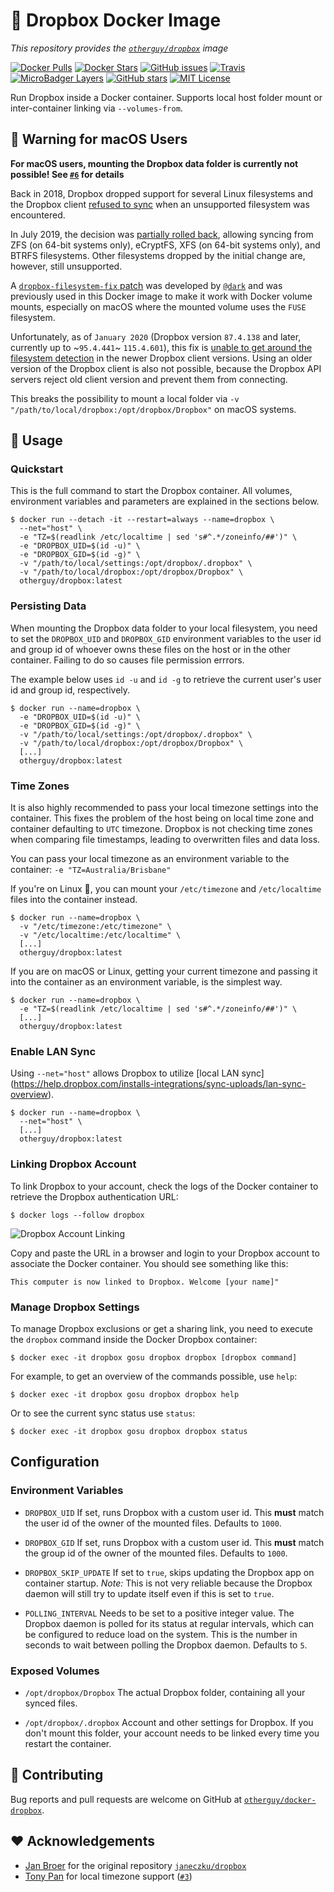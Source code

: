 # 🐳 Dropbox Docker Image

_This repository provides the [`otherguy/dropbox`][dockerhub] image_

[![Docker Pulls](https://img.shields.io/docker/pulls/otherguy/dropbox)][dockerhub]
[![Docker Stars](https://img.shields.io/docker/stars/otherguy/dropbox)][dockerhub]
[![GitHub issues](https://img.shields.io/github/issues/otherguy/docker-dropbox)][issues]
[![Travis](https://img.shields.io/travis/com/otherguy/docker-dropbox)][travis]
[![MicroBadger Layers](https://img.shields.io/microbadger/layers/otherguy/dropbox)][microbadger]
[![GitHub stars](https://img.shields.io/github/stars/otherguy/docker-dropbox?color=violet)][stargazers]
[![MIT License](https://img.shields.io/github/license/otherguy/docker-dropbox?color=orange)][license]

[dockerhub]: https://hub.docker.com/r/otherguy/dropbox/
[license]: https://tldrlegal.com/license/mit-license
[travis]: https://travis-ci.com/otherguy/docker-dropbox
[microbadger]: https://microbadger.com/images/otherguy/dropbox
[stargazers]: https://github.com/otherguy/docker-dropbox/stargazers
[issues]: https://github.com/otherguy/docker-dropbox/issues

Run Dropbox inside a Docker container. Supports local host folder mount or inter-container
linking via `--volumes-from`.

## 🚨 Warning for macOS Users

**For macOS users, mounting the Dropbox data folder is currently not possible!
See [`#6`](https://github.com/otherguy/docker-dropbox/issues/6) for details**

Back in 2018, Dropbox dropped support for several Linux filesystems and the Dropbox client [refused to
sync](https://www.dropboxforum.com/t5/Syncing-and-uploads/Dropbox-client-warns-me-that-it-ll-stop-syncing-in-Nov-why/td-p/290058)
when an unsupported filesystem was encountered.

In July 2019, the decision was [partially rolled back](https://www.dropboxforum.com/t5/Desktop-client-builds/Beta-Build-77-3-127/m-p/355527/highlight/true#M5361),
allowing syncing from ZFS (on 64-bit systems only), eCryptFS, XFS (on 64-bit systems only), and BTRFS
filesystems. Other filesystems dropped by the initial change are, however, still unsupported.

A [`dropbox-filesystem-fix` patch](https://github.com/dark/dropbox-filesystem-fix/) was developed by
[`@dark`](https://github.com/dark/) and was previously used in this Docker image to make it work with
Docker volume mounts, especially on macOS where the mounted volume uses the `FUSE` filesystem.

Unfortunately, as of `January 2020` (Dropbox version `87.4.138` and later, currently up to ~`95.4.441`~ `115.4.601`), this
fix is [unable to get around the filesystem detection](https://github.com/dark/dropbox-filesystem-fix/issues/13)
in the newer Dropbox client versions. Using an older version of the Dropbox client is also not possible,
because the Dropbox API servers reject old client version and prevent them from connecting.

This breaks the possibility to mount a local folder via `-v "/path/to/local/dropbox:/opt/dropbox/Dropbox"`
on macOS systems.

## 🚀 Usage

### Quickstart

This is the full command to start the Dropbox container. All volumes, environment variables and parameters
are explained in the sections below.

    $ docker run --detach -it --restart=always --name=dropbox \
      --net="host" \
      -e "TZ=$(readlink /etc/localtime | sed 's#^.*/zoneinfo/##')" \
      -e "DROPBOX_UID=$(id -u)" \
      -e "DROPBOX_GID=$(id -g)" \
      -v "/path/to/local/settings:/opt/dropbox/.dropbox" \
      -v "/path/to/local/dropbox:/opt/dropbox/Dropbox" \
      otherguy/dropbox:latest

### Persisting Data

When mounting the Dropbox data folder to your local filesystem, you need to set the `DROPBOX_UID` and
`DROPBOX_GID` environment variables to the user id and group id of whoever owns these files on the host
or in the other container. Failing to do so causes file permission errrors.

The example below uses `id -u` and `id -g` to retrieve the current user's user id and group id, respectively.

    $ docker run --name=dropbox \
      -e "DROPBOX_UID=$(id -u)" \
      -e "DROPBOX_GID=$(id -g)" \
      -v "/path/to/local/settings:/opt/dropbox/.dropbox" \
      -v "/path/to/local/dropbox:/opt/dropbox/Dropbox" \
      [...]
      otherguy/dropbox:latest

### Time Zones

It is also highly recommended to pass your local timezone settings into the container. This fixes the problem
of the host being on local time zone and container defaulting to `UTC` timezone. Dropbox is not checking time
zones when comparing file timestamps, leading to overwritten files and data loss.

You can pass your local timezone as an environment variable to the container: `-e "TZ=Australia/Brisbane"`

If you're on Linux 🐧, you can mount your `/etc/timezone` and `/etc/localtime` files into the container instead.

    $ docker run --name=dropbox \
      -v "/etc/timezone:/etc/timezone" \
      -v "/etc/localtime:/etc/localtime" \
      [...]
      otherguy/dropbox:latest

If you are on macOS or Linux, getting your current timezone and passing it into the container as an environment
variable, is the simplest way.

    $ docker run --name=dropbox \
      -e "TZ=$(readlink /etc/localtime | sed 's#^.*/zoneinfo/##')" \
      [...]
      otherguy/dropbox:latest

### Enable LAN Sync

Using `--net="host"` allows Dropbox to utilize [local LAN sync]
(https://help.dropbox.com/installs-integrations/sync-uploads/lan-sync-overview).

    $ docker run --name=dropbox \
      --net="host" \
      [...]
      otherguy/dropbox:latest

### Linking Dropbox Account

To link Dropbox to your account, check the logs of the Docker container to retrieve the Dropbox
authentication URL:

    $ docker logs --follow dropbox

![Dropbox Account Linking](https://github.com/otherguy/docker-dropbox/raw/master/dropbox.gif)

Copy and paste the URL in a browser and login to your Dropbox account to associate the Docker container.
You should see something like this:

    This computer is now linked to Dropbox. Welcome [your name]"

### Manage Dropbox Settings

To manage Dropbox exclusions or get a sharing link, you need to execute the `dropbox` command inside the
Docker Dropbox container:

    $ docker exec -it dropbox gosu dropbox dropbox [dropbox command]

For example, to get an overview of the commands possible, use `help`:

    $ docker exec -it dropbox gosu dropbox dropbox help

Or to see the current sync status use `status`:

    $ docker exec -it dropbox gosu dropbox dropbox status

## Configuration

### Environment Variables

- `DROPBOX_UID`
If set, runs Dropbox with a custom user id. This **must** match the user id of the owner of the mounted
files. Defaults to `1000`.

- `DROPBOX_GID`
If set, runs Dropbox with a custom user id. This **must** match the group id of the owner of the mounted
files. Defaults to `1000`.

- `DROPBOX_SKIP_UPDATE`
If set to `true`, skips updating the Dropbox app on container startup. _Note:_ This is not very reliable
because the Dropbox daemon will still try to update itself even if this is set to `true`.

- `POLLING_INTERVAL`
Needs to be set to a positive integer value. The Dropbox daemon is polled for its status at regular intervals,
which can be configured to reduce load on the system. This is the number in seconds to wait between polling the
Dropbox daemon. Defaults to `5`.

### Exposed Volumes

- `/opt/dropbox/Dropbox`
The actual Dropbox folder, containing all your synced files.

- `/opt/dropbox/.dropbox`
Account and other settings for Dropbox. If you don't mount this folder, your account needs to be linked
every time you restart the container.

## 🚧 Contributing

Bug reports and pull requests are welcome on GitHub at [`otherguy/docker-dropbox`](https://github.com/otherguy/docker-dropbox).

## ♥️ Acknowledgements

- [Jan Broer](https://github.com/janeczku) for the original repository [`janeczku/dropbox`](https://hub.docker.com/r/janeczku/dropbox/)
- [Tony Pan](https://github.com/tcpan) for local timezone support ([`#3`](https://github.com/otherguy/docker-dropbox/pull/3))
